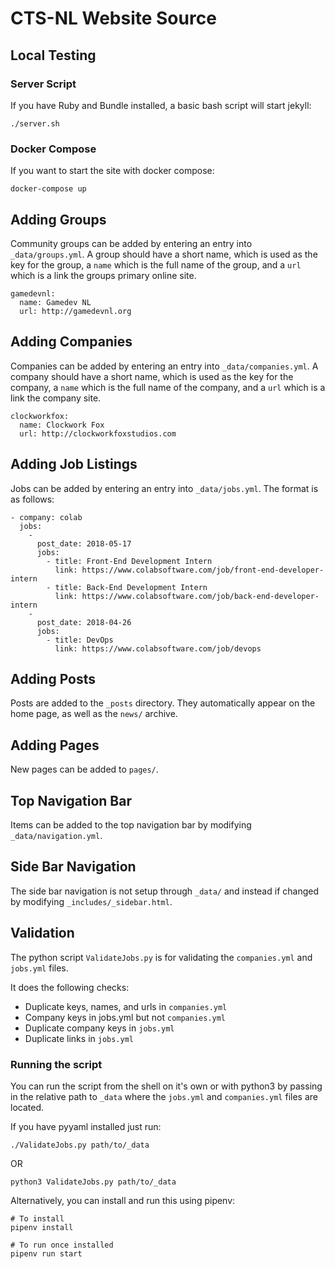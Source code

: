 # CTS-NL Website Source

## Local Testing

### Server Script

If you have Ruby and Bundle installed, a basic bash script will start jekyll:

```
./server.sh
```

### Docker Compose

If you want to start the site with docker compose:

```
docker-compose up
```

## Adding Groups

Community groups can be added by entering an entry into `_data/groups.yml`. A group should have a short name, which is
used as the key for the group, a `name` which is the full name of the group, and a `url` which is a link the groups
primary online site.

```
gamedevnl:
  name: Gamedev NL
  url: http://gamedevnl.org
```

## Adding Companies

Companies can be added by entering an entry into `_data/companies.yml`. A company should have a short name, which is
used as the key for the company, a `name` which is the full name of the company, and a `url` which is a link the
company site.

```
clockworkfox:
  name: Clockwork Fox
  url: http://clockworkfoxstudios.com
```

## Adding Job Listings

Jobs can be added by entering an entry into `_data/jobs.yml`.  The format is as follows:

```
- company: colab
  jobs:
    -
      post_date: 2018-05-17
      jobs:
        - title: Front-End Development Intern
          link: https://www.colabsoftware.com/job/front-end-developer-intern
        - title: Back-End Development Intern
          link: https://www.colabsoftware.com/job/back-end-developer-intern
    -
      post_date: 2018-04-26
      jobs:
        - title: DevOps
          link: https://www.colabsoftware.com/job/devops
```

## Adding Posts

Posts are added to the `_posts` directory. They automatically appear on the home page, as well as the `news/` archive.

## Adding Pages

New pages can be added to `pages/`.

## Top Navigation Bar

Items can be added to the top navigation bar by modifying `_data/navigation.yml`.

## Side Bar Navigation

The side bar navigation is not setup through `_data/` and instead if changed by modifying `_includes/_sidebar.html`.

## Validation

The python script `ValidateJobs.py` is for validating the `companies.yml` and `jobs.yml` files.

It does the following checks:
* Duplicate keys, names, and urls in `companies.yml`
* Company keys in jobs.yml but not `companies.yml`
* Duplicate company keys in `jobs.yml`
* Duplicate links in `jobs.yml`

### Running the script

You can run the script from the shell on it's own or with python3 by passing in the relative path to `_data` where the `jobs.yml` and `companies.yml` files are located.

If you have pyyaml installed just run:
```
./ValidateJobs.py path/to/_data
```
OR
```
python3 ValidateJobs.py path/to/_data
```

Alternatively, you can install and run this using pipenv:
```
# To install
pipenv install

# To run once installed
pipenv run start
```

